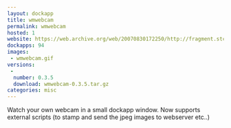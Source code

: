 ```yaml
---
layout: dockapp
title: wmwebcam
permalink: wmwebcam
hosted: 1
website: https://web.archive.org/web/20070830172250/http://fragment.stc.cx/?page=wmwebcam
dockapps: 94
images:
 - wmwebcam.gif
versions:
 -
  number: 0.3.5
  download: wmwebcam-0.3.5.tar.gz
categories: misc
---
```

Watch your own webcam in a small dockapp window.  Now supports external scripts
(to stamp and send the jpeg images to webserver etc..)
